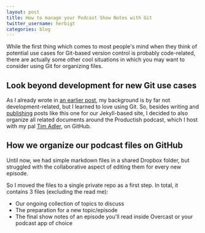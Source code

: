 ```yaml
---
layout: post
title: How to manage your Podcast Show Notes with Git
twitter_username: herbigt
categories: blog
---
```


While the first thing which comes to most people's mind when they think of potential use cases for Git-based version control is probably code-related, there are actually some other cool situations in which you may want to consider using Git for organizing files.

## Look beyond development for new Git use cases
As I already wrote in [an earlier post][1], my background is by far not development-related, but I learned to love using Git. So, besides writing and [publishing][2] posts like this one for our Jekyll-based site, I decided to also organize all related documents around the Productish podcast, which I host with my pal [Tim Adler][3], on GitHub.

## How we organize our podcast files on GitHub 
Until now, we had simple markdown files in a shared Dropbox folder, but struggled with the collaborative aspect of editing them for every new episode. 

So I moved the files to a single private repo as a first step. In total, it contains 3 files (excluding the read me):
- Our ongoing collection of topics to discuss
- The preparation for a new topic/episode
- The final show notes of an episode you'll read inside Overcast or your podcast  app of choice


[1]:	http://git2go.com/blog/2016/03/13/Confessions-of-a-Git-Novice.html
[2]:	https://itunes.apple.com/us/app/git2go-git-client-you-always/id963577401?mt=8
[3]:	http://toadle.me